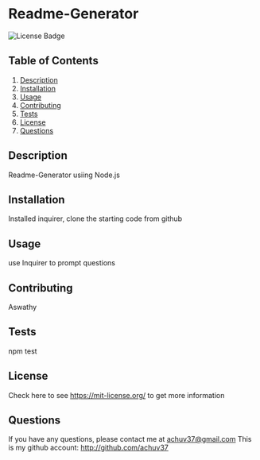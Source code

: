 # Readme-Generator
![License Badge](https://img.shields.io/badge/License-MIT-yellow.svg)
## Table of Contents
1. [Description](#description)
2. [Installation](#installation)
3. [Usage](#usage)
4. [Contributing](#contributing)
5. [Tests](#tests)
6. [License](#license)
7. [Questions](#questions)

## Description
Readme-Generator usiing Node.js
## Installation
Installed inquirer, clone the starting code from github
## Usage
use Inquirer to prompt questions
## Contributing
Aswathy
## Tests
npm test
## License
Check here to see https://mit-license.org/ to get more information

## Questions
If you have any questions, please contact me at achuv37@gmail.com
This is my github account: http://github.com/achuv37
